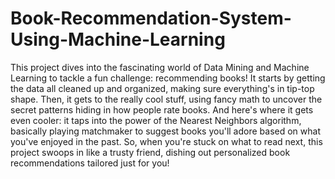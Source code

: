 # Book-Recommendation-System-Using-Machine-Learning
This project dives into the fascinating world of Data Mining and Machine Learning to tackle a fun challenge: recommending books! It starts by getting the data all cleaned up and organized, making sure everything's in tip-top shape. Then, it gets to the really cool stuff, using fancy math to uncover the secret patterns hiding in how people rate books. And here's where it gets even cooler: it taps into the power of the Nearest Neighbors algorithm, basically playing matchmaker to suggest books you'll adore based on what you've enjoyed in the past. So, when you're stuck on what to read next, this project swoops in like a trusty friend, dishing out personalized book recommendations tailored just for you!
